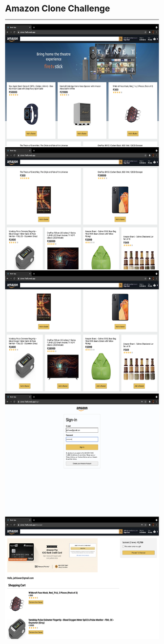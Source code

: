 <h1>Amazon Clone Challenge</h1>
<hr></hr>


<img src="https://github.com/JATHISWAR/Amazon-Clone-Challenge-React/blob/final/Screenshot%202021-05-29%20at%203.24.32%20PM.png" width="600" height="400"/>
<img src="https://github.com/JATHISWAR/Amazon-Clone-Challenge-React/blob/final/Screenshot%202021-05-29%20at%203.24.52%20PM.png" width="600" height="400"/>
<img src="https://github.com/JATHISWAR/Amazon-Clone-Challenge-React/blob/final/Screenshot%202021-05-29%20at%203.25.07%20PM.png" width="600" height="400"/>
<img src="https://github.com/JATHISWAR/Amazon-Clone-Challenge-React/blob/final/Screenshot%202021-05-29%20at%203.25.37%20PM.png" width="600" height="400"/>
<img src="https://github.com/JATHISWAR/Amazon-Clone-Challenge-React/blob/final/Screenshot%202021-05-29%20at%203.26.07%20PM.png" width="600" height="400"/>

